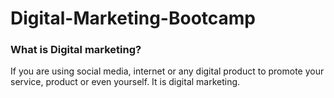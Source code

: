 # Digital-Marketing-Bootcamp

### What is Digital marketing?
If you are using social media, internet or any digital product to promote your service, product or even yourself. It is digital marketing. 
